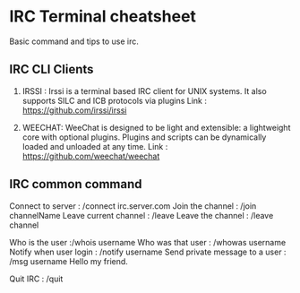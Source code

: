 # IRC Terminal cheatsheet
Basic command and tips to use irc.

## IRC CLI Clients 

1. IRSSI : Irssi is a terminal based IRC client for UNIX systems. It also supports SILC and ICB protocols via plugins
    Link : https://github.com/irssi/irssi

2. WEECHAT: WeeChat is designed to be light and extensible: a lightweight core with optional plugins. 
Plugins and scripts can be dynamically loaded and unloaded at any time.
Link : https://github.com/weechat/weechat

## IRC common command

Connect to server :  /connect irc.server.com
Join the channel :   /join channelName
Leave current channel : /leave
Leave the channel :  /leave channel

Who is the user :/whois username
Who was that user : /whowas username
Notify when user login : /notify username
Send private message to a user : /msg username Hello my friend. 


Quit IRC : /quit
